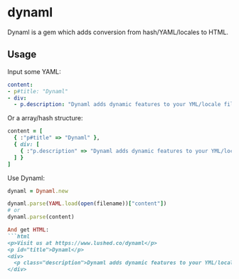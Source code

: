 # dynaml

Dynaml is a gem which adds conversion from hash/YAML/locales to HTML.

## Usage

Input some YAML:
```yaml
content:
- p#title: "Dynaml"
- div:
  - p.description: "Dynaml adds dynamic features to your YML/locale files"
```

Or a array/hash structure:
```ruby
content = [
  { :"p#title" => "Dynaml" },
  { div: [
    { :"p.description" => "Dynaml adds dynamic features to your YML/locale files" }
  ] }
]
```

Use Dynaml:
```ruby
dynaml = Dynaml.new

dynaml.parse(YAML.load(open(filename))["content"])
# or
dynaml.parse(content)

And get HTML:
```html
<p>Visit us at https://www.lushed.co/dynaml</p>
<p id="title">Dynaml</p>
<div>
  <p class="description">Dynaml adds dynamic features to your YML/locale files</p>
</div>
```

